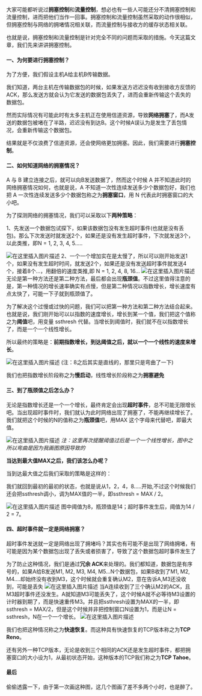 大家可能都听说过**拥塞控制**和**流量控制**，想必也有一些人可能还分不清拥塞控制和流量控制，进而把他们当作一回事。拥塞控制和流量控制虽然采取的动作很相似，但拥塞控制与网络的拥堵情况相关联，而流量控制与接收方的缓存状态相关联。


也就是说，拥塞控制和流量控制是针对完全不同的问题而采取的措施。今天这篇文章，我们先来讲讲拥塞控制。

#### 一、为何要进行拥塞控制？

为了方便，我们假设主机A给主机B传输数据。


我们知道，两台主机在传输数据包的时候，如果发送方迟迟没有收到接收方反馈的ACK，那么发送方就会认为它发送的数据包丢失了，进而会重新传输这个丢失的数据包。



然而实际情况有可能此时有太多主机正在使用信道资源，导致**网络拥塞**了，而A发送的数据包被堵在了半路，迟迟没有到达B。这个时候A误认为是发生了丢包情况，会重新传输这个数据包。



结果就是不仅浪费了信道资源，还会使网络更加拥塞。因此，我们需要进行**拥塞控制**。

#### 二、如何知道网络的拥塞情况？



A 与 B 建立连接之后，就可以向B发送数据了，然而这个时候 A 并不知道此时的网络拥塞情况如何，也就是说，A 不知道一次性连续发送多少个数据包好，我们也把 A 一次性连续发送多少个数据包称之为**拥塞窗口**，用 N 代表此时拥塞窗口的大小吧。

为了探测网络的拥塞情况，我们可以采取以下**两种策略**：

1、先发送一个数据包试探下，如果该数据包没有发生超时事件(也就是没有丢包)。那么下次发送时就发送2个，如果还是没有发生超时事件，下次就发送3个，以此类推，即N = 1, 2, 3, 4, 5.....

![在这里插入图片描述](https://img-blog.csdnimg.cn/20191215182544831.png?x-oss-process=image/watermark,type_ZmFuZ3poZW5naGVpdGk,shadow_10,text_aHR0cHM6Ly9ibG9nLmNzZG4ubmV0L20wXzM3OTA3Nzk3,size_16,color_FFFFFF,t_70)
2、一个一个增加实在是太慢了，所以可以刚开始发送1个，如果没有发生超时时间，就发送2个，如果还是没有发送超时事件就发送4个，接着8个...，用翻倍的速度类推,即 N = 1, 2, 4, 8, 16...
![在这里插入图片描述](https://img-blog.csdnimg.cn/20191215182609357.png?x-oss-process=image/watermark,type_ZmFuZ3poZW5naGVpdGk,shadow_10,text_aHR0cHM6Ly9ibG9nLmNzZG4ubmV0L20wXzM3OTA3Nzk3,size_16,color_FFFFFF,t_70)
无论是第一种方法还是第二种方法，最后都会出现**瓶颈值**。不过这里值得注意的是，第一种情况的增长速率确实有点慢，但是第二种情况以指数增长，增长速度有点太快了，可能一下子就到瓶颈值了。



为了解决这个过慢或过快的问题，我们可以把第一种方法和第二种方法结合起来。也就是说，我们刚开始可以以指数的速度增长，增长到某一个值，我们把这个值称之为**阈值**吧，用变量 ssthresh 代替。当增长到阈值时，我们就不在以指数增长了，而是一个一个线性增长。



所以最终的策略是：**前期指数增长，到达阈值之后，就以一个一个线性的速度来增长**。

![在这里插入图片描述](https://img-blog.csdnimg.cn/20191215182657659.png?x-oss-process=image/watermark,type_ZmFuZ3poZW5naGVpdGk,shadow_10,text_aHR0cHM6Ly9ibG9nLmNzZG4ubmV0L20wXzM3OTA3Nzk3,size_16,color_FFFFFF,t_70)
(注：8之后其实是直线的，那里只是弯曲了一下)

我们也把指数增长阶段称之为**慢启动**，线性增长阶段称之为**拥塞避免**

#### 三、到了瓶颈值之后怎么办？



无论是指数增长还是一个一个增长，最终肯定会出现**超时事件**，总不可能无限增长吧。当出现超时事件时，我们就认为此时网络出现了拥塞了，不能再继续增长了。我们就把这个时候的N的值称之为**瓶颈值**吧，用MAX 这个字母来代替吧，即最大值。

![在这里插入图片描述](https://img-blog.csdnimg.cn/20191215182826506.png?x-oss-process=image/watermark,type_ZmFuZ3poZW5naGVpdGk,shadow_10,text_aHR0cHM6Ly9ibG9nLmNzZG4ubmV0L20wXzM3OTA3Nzk3,size_16,color_FFFFFF,t_70)
*注：这里再次提醒阈值过后是一个一个线性增长，图中之所以弯曲是因为我画图原因导致的*

**当达到最大值MAX之后，我们该怎么办呢？**



当到达最大值之后我们采取的策略是这样的：



我们就回到最初的最初的状态，也就是说从1，2，4，8.....开始,不过这个时候我们还会把ssthresh调小，调为MAX值的一半，即ssthresh = MAX / 2。

![在这里插入图片描述](https://img-blog.csdnimg.cn/20191215182905190.png?x-oss-process=image/watermark,type_ZmFuZ3poZW5naGVpdGk,shadow_10,text_aHR0cHM6Ly9ibG9nLmNzZG4ubmV0L20wXzM3OTA3Nzk3,size_16,color_FFFFFF,t_70)
图中阈值为8，瓶颈值是14；超时事件发生后，阈值为14 / 2 = 7。

#### 四、超时事件就一定是网络拥塞？



超时事件发送就一定是网络出现了拥堵吗？其实也有可能不是出现了网络拥堵，有可能是因为某个数据包出现了丢失或者损害了，导致了这个数据包超时事件发生了



为了防止这种情况，我们是通过**冗余 ACK**来处理的。我们都知道，数据包是有序号的，如果A给B发送M1, M2, M3, M4, M5...N个数据包，如果B收到了M1, M2, M4....却始终没有收到M3，这个时候就会重复确认M2，意在告诉A,M3还没收到，可能是丢失
![在这里插入图片描述](https://img-blog.csdnimg.cn/20191215182951178.png?x-oss-process=image/watermark,type_ZmFuZ3poZW5naGVpdGk,shadow_10,text_aHR0cHM6Ly9ibG9nLmNzZG4ubmV0L20wXzM3OTA3Nzk3,size_16,color_FFFFFF,t_70)
当A连续收到了三个确认M2的ACK，且M3超时事件还没发生。A就知道M3可能丢失了，这个时候A就不必等待M3设置的计时器到期了，而是快速重传M3。并且把ssthresh设置为MAX的一半，即ssthresh = MAX/2，但是这个时候并非把控制窗口N设置为1，而是让N = ssthresh，N在一个一个增长。
![在这里插入图片描述](https://img-blog.csdnimg.cn/20191215183020186.png?x-oss-process=image/watermark,type_ZmFuZ3poZW5naGVpdGk,shadow_10,text_aHR0cHM6Ly9ibG9nLmNzZG4ubmV0L20wXzM3OTA3Nzk3,size_16,color_FFFFFF,t_70)

我们也把这种情况称之为**快速恢复**。而这种具有快速恢复的TCP版本称之为**TCP Reno**。

还有另外一种TCP版本，无论是收到三个相同的ACK还是发生超时事件，都把拥塞窗口的大小设为1，从最初状态开始，这种版本的TCP我们称之为**TCP Tahoe**。

#### 最后

偷偷透露一下，由于第一次画这种图，这几个图画了差不多两个小时，也是醉了。


